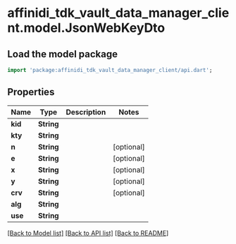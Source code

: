 # affinidi_tdk_vault_data_manager_client.model.JsonWebKeyDto

## Load the model package

```dart
import 'package:affinidi_tdk_vault_data_manager_client/api.dart';
```

## Properties

| Name    | Type       | Description | Notes      |
| ------- | ---------- | ----------- | ---------- |
| **kid** | **String** |             |
| **kty** | **String** |             |
| **n**   | **String** |             | [optional] |
| **e**   | **String** |             | [optional] |
| **x**   | **String** |             | [optional] |
| **y**   | **String** |             | [optional] |
| **crv** | **String** |             | [optional] |
| **alg** | **String** |             |
| **use** | **String** |             |

[[Back to Model list]](../README.md#documentation-for-models) [[Back to API list]](../README.md#documentation-for-api-endpoints) [[Back to README]](../README.md)
